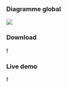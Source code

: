 ### Diagramme global

![](\\stu.net.fr.ch\perso$\Users\HaymozN\Documents\ShareX\Screenshots\2023-03\WINWORD_Mw2XWiLNm1.png)

### Download

f

### Live demo

f
